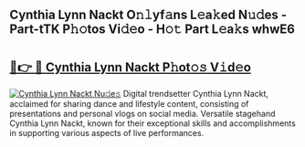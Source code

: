## Cynthia Lynn Nackt O𝚗𝚕yf𝚊ns L𝚎a𝚔ed N𝚞𝚍es - Part-tTK P𝚑𝚘tos Vi𝚍𝚎o - H𝚘𝚝 Part L𝚎a𝚔s whwE6

# <h2><a href="http://kf53yzg.oniu.top/?m=Cynthia+Lynn+Nackt">🔗👉 🔴 Cynthia Lynn Nackt P𝚑ot𝚘𝚜 V𝚒d𝚎o</a></h2>

[![Cynthia Lynn Nackt Nu𝚍e𝚜](https://i.imgur.com/0qMVB7G.gif)](http://kf53yzg.oniu.top/?m=Cynthia+Lynn+Nackt)
Digital trendsetter Cynthia Lynn Nackt, acclaimed for sharing dance and lifestyle content, consisting of presentations and personal vlogs on social media. Versatile stagehand Cynthia Lynn Nackt, known for their exceptional skills and accomplishments in supporting various aspects of live performances.  
